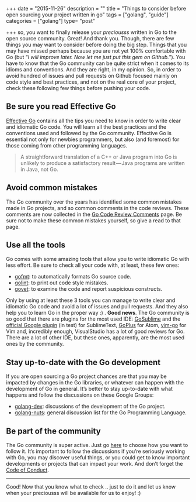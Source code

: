 +++
date = "2015-11-26"
description = ""
title = "Things to consider before open sourcing your project written in go"
tags = ["golang", "guide"]
categories = ["golang"]
type= "post"

+++
so, you want to finally release your _preciousss_ written in Go to the open source community. Great! And thank you.
Though, there are few things you may want to consider before doing the big step. Things that you may have missed perhaps because you are not yet 100% comfortable with Go (but “_I will improve later. Now let me just put this gem on Github._”).
You have to know that the Go community can be quite strict when it comes to its idioms and conventions. And they are right, in my opinion. So, in order to avoid hundred of issues and pull requests on Github focused mainly on code style and best practices, and not on the real core of your project, check these following few things before pushing your code.

## Be sure you read Effective Go

[Effective Go](https://golang.org/doc/effective_go.html) contains all the tips you need to know in order to write clear and idiomatic Go code. You will learn all the best practices and the conventions used and followed by the Go community.
Effective Go is essential not only for newbies programmers, but also (and foremost) for those coming from other programming languages.

>A straightforward translation of a C++ or Java program into Go is unlikely to produce a satisfactory result — Java programs are written in Java, not Go.

## Avoid common mistakes
The Go community over the years has identified some common mistakes made in Go projects, and so common comments in the code reviews. These comments are now collected in the [Go Code Review Comments](https://github.com/golang/go/wiki/CodeReviewComments) page.
Be sure not to make these common mistakes yourself, so give a read to that page.

## Use all the tools
Go comes with some amazing tools that allow you to write idiomatic Go with less effort. Be sure to check all your code with, at least, these few ones:

* [gofmt](https://golang.org/cmd/gofmt/): to automatically formats Go source code.
* [golint](https://github.com/golang/lint): to print out code style mistakes.
* [govet](https://golang.org/cmd/vet/): to examine the code and report suspicious constructs.

Only by using at least these 3 tools you can manage to write clear and idiomatic Go code and avoid a lot of issues and pull requests. And they also help you to learn Go in the proper way :) .
**Good news**. The Go community is so good that there are plugins for the most used IDE: [GoSublime](https://github.com/DisposaBoy/GoSublime) and the [official Google plugin](https://forum.golangbridge.org/t/beta-testers-wanted-sublimetext-go/1282) (in test) for SublimeText, [GoPlus](https://atom.io/packages/go-plus) for Atom, [vim-go](https://github.com/fatih/vim-go) for Vim and, incredibly enough, VisualStudio has a lot of good reviews for Go.
There are a lot of other IDE, but these ones, apparently, are the most used ones by the community.

## Stay up-to-date with the Go development
If you are open sourcing a Go project chances are that you may be impacted by changes in the Go libraries, or whatever can happen with the development of Go in general. It’s better to stay up-to-date with what happens and follow the discussions on these Google Groups:

* [golang-dev](https://groups.google.com/forum/#!forum/golang-dev): discussions of the development of the Go project.
* [golang-nuts](https://groups.google.com/forum/#!forum/golang-nuts): general discussion list for the Go Programming Language.

## Be part of the community
The Go community is super active. Just go [here](https://github.com/golang/go/wiki#the-go-community) to choose how you want to follow it. It’s important to follow the discussions if you’re seriously working with Go, you may discover useful things, or you could get to know important developments or projects that can impact your work.
And don’t forget the [Code of Conduct](https://golang.org/conduct).

---
Good! Now that you know what to check .. just to do it and let us know when your preciousss will be available for us to enjoy! :)
